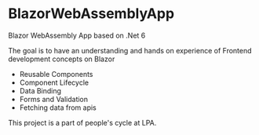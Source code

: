 # BlazorWebAssemblyApp
Blazor WebAssembly App based on .Net 6

The goal is to have an understanding and hands on experience of Frontend development concepts on Blazor
- Reusable Components
- Component Lifecycle
- Data Binding
- Forms and Validation
- Fetching data from apis

This project is a part of people's cycle at LPA.
